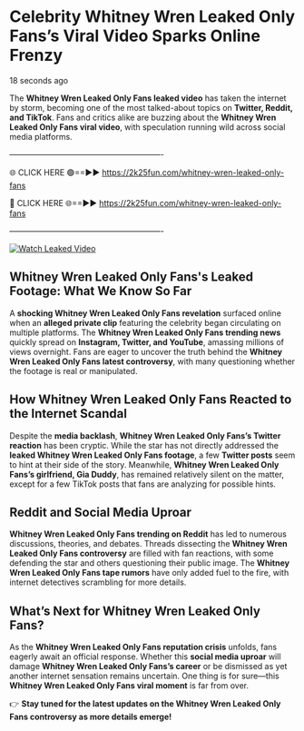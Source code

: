 # Celebrity Whitney Wren Leaked Only Fans’s Viral Video Sparks Online Frenzy

18 seconds ago

The **Whitney Wren Leaked Only Fans leaked video** has taken the internet by storm, becoming one of the most talked-about topics on **Twitter, Reddit, and TikTok**. Fans and critics alike are buzzing about the **Whitney Wren Leaked Only Fans viral video**, with speculation running wild across social media platforms.

———————————————————-

🌐 CLICK HERE 🟢==►► https://2k25fun.com/whitney-wren-leaked-only-fans

🔴 CLICK HERE 🌐==►► https://2k25fun.com/whitney-wren-leaked-only-fans

———————————————————-

[![Watch Leaked Video](https://miro.medium.com/v2/resize:fit:828/format:webp/1*cilzJN44JGOrTw9NJCrNHA.gif "Watch Leaked Video")](https://2k25fun.com/whitney-wren-leaked-only-fans)

## **Whitney Wren Leaked Only Fans's Leaked Footage: What We Know So Far**  
A **shocking Whitney Wren Leaked Only Fans revelation** surfaced online when an **alleged private clip** featuring the celebrity began circulating on multiple platforms. The **Whitney Wren Leaked Only Fans trending news** quickly spread on **Instagram, Twitter, and YouTube**, amassing millions of views overnight. Fans are eager to uncover the truth behind the **Whitney Wren Leaked Only Fans latest controversy**, with many questioning whether the footage is real or manipulated.  

## **How Whitney Wren Leaked Only Fans Reacted to the Internet Scandal**  
Despite the **media backlash**, **Whitney Wren Leaked Only Fans’s Twitter reaction** has been cryptic. While the star has not directly addressed the **leaked Whitney Wren Leaked Only Fans footage**, a few **Twitter posts** seem to hint at their side of the story. Meanwhile, **Whitney Wren Leaked Only Fans’s girlfriend, Gia Duddy**, has remained relatively silent on the matter, except for a few TikTok posts that fans are analyzing for possible hints.  

## **Reddit and Social Media Uproar**  
**Whitney Wren Leaked Only Fans trending on Reddit** has led to numerous discussions, theories, and debates. Threads dissecting the **Whitney Wren Leaked Only Fans controversy** are filled with fan reactions, with some defending the star and others questioning their public image. The **Whitney Wren Leaked Only Fans tape rumors** have only added fuel to the fire, with internet detectives scrambling for more details.  

## **What’s Next for Whitney Wren Leaked Only Fans?**  
As the **Whitney Wren Leaked Only Fans reputation crisis** unfolds, fans eagerly await an official response. Whether this **social media uproar** will damage **Whitney Wren Leaked Only Fans’s career** or be dismissed as yet another internet sensation remains uncertain. One thing is for sure—this **Whitney Wren Leaked Only Fans viral moment** is far from over.  

👉 **Stay tuned for the latest updates on the Whitney Wren Leaked Only Fans controversy as more details emerge!**  